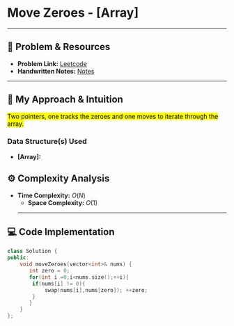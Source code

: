 # Move Zeroes - [Array]

---

## 🔗 Problem & Resources

* **Problem Link:** [Leetcode](https://leetcode.com/problems/move-zeroes/description/)
* **Handwritten Notes:** [Notes](https://github.com/aryan-0102/CPP/blob/main/Arrays/Handwritten/LC_283.jpg)

---

## 🤔 My Approach & Intuition
<mark>Two pointers, one tracks the zeroes and one moves to iterate through the array. </mark>
### Data Structure(s) Used

* **[Array]:**



## ⚙️ Complexity Analysis

* **Time Complexity:** $O(N)$
    * **Space Complexity:** $O(1)$
    ---

## 💻 Code Implementation

``````cpp
class Solution {
public:
    void moveZeroes(vector<int>& nums) {
       int zero = 0;
       for(int i =0;i<nums.size();++i){
        if(nums[i] != 0){
            swap(nums[i],nums[zero]); ++zero;
        }
       } 
    }
};
